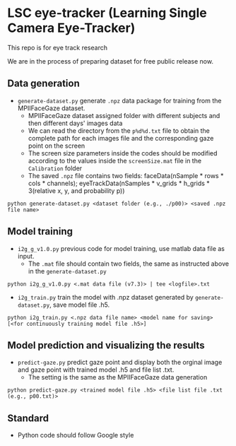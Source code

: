 # LSC eye-tracker (Learning Single Camera Eye-Tracker)
This repo is for eye track research

We are in the process of preparing dataset for free public release now.
## Data generation
* `generate-dataset.py` generate `.npz` data package for training from the MPIIFaceGaze dataset.
  * MPIIFaceGaze dataset assigned folder with different subjects and then different days' images data
  * We can read the directory from the `p%d%d.txt` file to obtain the complete path for each images file and the corresponding gaze point on the screen
  * The screen size parameters inside the codes should be modified according to the values inside the `screenSize.mat` file in the `Calibration` folder
  * The saved `.npz` file contains two fields: faceData(nSample * rows * cols * channels); eyeTrackData(nSamples * v_grids * h_grids * 3(relative x, y, and probability p))
```
python generate-dataset.py <dataset folder (e.g., ./p00)> <saved .npz file name>
```
## Model training
* `i2g_g_v1.0.py` previous code for model training, use matlab data file as input.
  * The `.mat` file should contain two fields, the same as instructed above in the `generate-dataset.py`
```
python i2g_g_v1.0.py <.mat data file (v7.3)> | tee <logfile>.txt
```
* `i2g_train.py` train the model with .npz dataset generated by `generate-dataset.py`, save model file .h5.
```
python i2g_train.py <.npz data file name> <model name for saving> [<for continuously training model file .h5>]
```
## Model prediction and visualizing the results
* `predict-gaze.py` predict gaze point and display both the orginal image and gaze point with trained model .h5 and file list .txt. 
  * The setting is the same as the MPIIFaceGaze data generation
```
python predict-gaze.py <trained model file .h5> <file list file .txt (e.g., p00.txt)>
```
## Standard
* Python code should follow Google style
